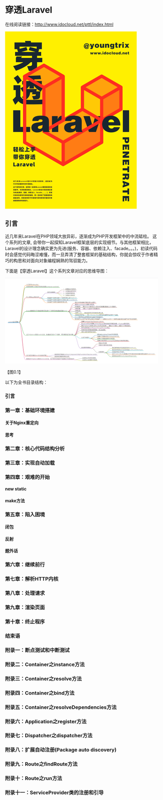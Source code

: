 # 穿透Laravel
在线阅读链接：http://www.idocloud.net/pttl/index.html

![](./images/pttl_cover.png)
## 引言
近几年来Laravel在PHP领域大放异彩，逐渐成为PHP开发框架中的中流砥柱。
这个系列的文章, 会带你一起探知Laravel框架底层的实现细节。与其他框架相比，Laravel的设计理念确实更为先进(服务、容器、依赖注入、facade。。。)，初读代码时会感觉代码晦涩难懂，而一旦弄清了整套框架的基础结构，你就会惊叹于作者精巧的构思和对面向对象编程娴熟的驾驭能力。

下面是【穿透Laravel】这个系列文章对应的思维导图：

![](./images/laravel.png)

【图0.1】

以下为全书目录结构：

### 引言
### 第一章：基础环境搭建
#### 关于Nginx重定向
#### 思考
### 第二章：核心代码结构分析
### 第三章：实现自动加载
### 第四章：艰难的开始
#### new static
#### make方法
### 第五章：陷入困境
#### 闭包
#### 反射
#### 题外话
### 第六章：继续前行
### 第七章：解析HTTP内核
### 第八章：处理请求
### 第九章：渲染页面
### 第十章：终止程序
### 结束语
### 附录一：断点测试和中断测试
### 附录二：Container之instance方法
### 附录三：Container之resolve方法
### 附录四：Container之bind方法
### 附录五：Container之resolveDependencies方法
### 附录六：Application之register方法
### 附录七：Dispatcher之dispatcher方法
### 附录八：扩展自动注册(Package auto discovery)
### 附录九：Route之findRoute方法
### 附录十：Route之run方法
### 附录十一：ServiceProvider类的注册和引导